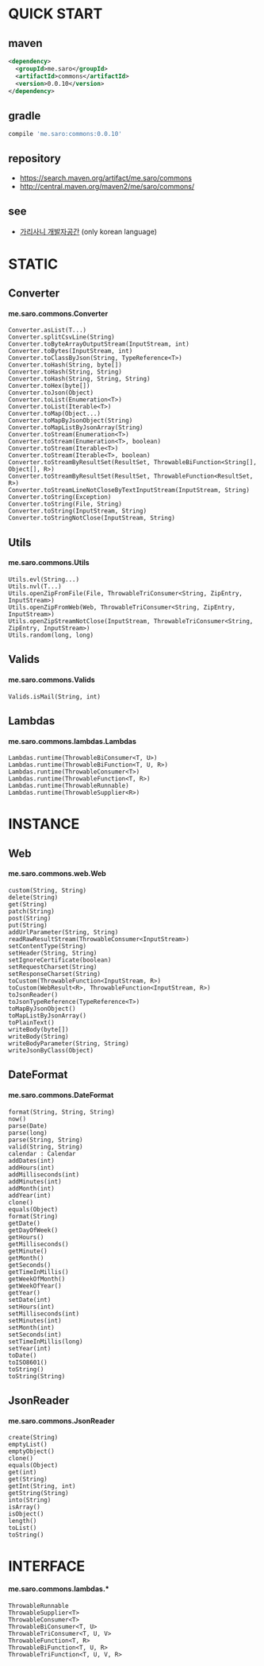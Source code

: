 # QUICK START

## maven

``` xml
<dependency>
  <groupId>me.saro</groupId>
  <artifactId>commons</artifactId>
  <version>0.0.10</version>
</dependency>
```

## gradle

``` js
compile 'me.saro:commons:0.0.10'
```

## repository
- https://search.maven.org/artifact/me.saro/commons
- http://central.maven.org/maven2/me/saro/commons/

## see
- [가리사니 개발자공간](https://gs.saro.me) (only korean language)

# STATIC

## Converter
#### me.saro.commons.Converter

```
Converter.asList(T...)
Converter.splitCsvLine(String)
Converter.toByteArrayOutputStream(InputStream, int)
Converter.toBytes(InputStream, int)
Converter.toClassByJson(String, TypeReference<T>)
Converter.toHash(String, byte[])
Converter.toHash(String, String)
Converter.toHash(String, String, String)
Converter.toHex(byte[])
Converter.toJson(Object)
Converter.toList(Enumeration<T>)
Converter.toList(Iterable<T>)
Converter.toMap(Object...)
Converter.toMapByJsonObject(String)
Converter.toMapListByJsonArray(String)
Converter.toStream(Enumeration<T>)
Converter.toStream(Enumeration<T>, boolean)
Converter.toStream(Iterable<T>)
Converter.toStream(Iterable<T>, boolean)
Converter.toStreamByResultSet(ResultSet, ThrowableBiFunction<String[], Object[], R>)
Converter.toStreamByResultSet(ResultSet, ThrowableFunction<ResultSet, R>)
Converter.toStreamLineNotCloseByTextInputStream(InputStream, String)
Converter.toString(Exception)
Converter.toString(File, String)
Converter.toString(InputStream, String)
Converter.toStringNotClose(InputStream, String)
```

## Utils
#### me.saro.commons.Utils
```
Utils.evl(String...)
Utils.nvl(T...)
Utils.openZipFromFile(File, ThrowableTriConsumer<String, ZipEntry, InputStream>)
Utils.openZipFromWeb(Web, ThrowableTriConsumer<String, ZipEntry, InputStream>)
Utils.openZipStreamNotClose(InputStream, ThrowableTriConsumer<String, ZipEntry, InputStream>)
Utils.random(long, long)
```

## Valids
#### me.saro.commons.Valids
```
Valids.isMail(String, int)
```

## Lambdas
#### me.saro.commons.lambdas.Lambdas
```
Lambdas.runtime(ThrowableBiConsumer<T, U>)
Lambdas.runtime(ThrowableBiFunction<T, U, R>)
Lambdas.runtime(ThrowableConsumer<T>)
Lambdas.runtime(ThrowableFunction<T, R>)
Lambdas.runtime(ThrowableRunnable)
Lambdas.runtime(ThrowableSupplier<R>)
```

# INSTANCE

## Web
#### me.saro.commons.web.Web

```
custom(String, String)
delete(String)
get(String)
patch(String)
post(String)
put(String)
addUrlParameter(String, String)
readRawResultStream(ThrowableConsumer<InputStream>)
setContentType(String)
setHeader(String, String)
setIgnoreCertificate(boolean)
setRequestCharset(String)
setResponseCharset(String)
toCustom(ThrowableFunction<InputStream, R>)
toCustom(WebResult<R>, ThrowableFunction<InputStream, R>)
toJsonReader()
toJsonTypeReference(TypeReference<T>)
toMapByJsonObject()
toMapListByJsonArray()
toPlainText()
writeBody(byte[])
writeBody(String)
writeBodyParameter(String, String)
writeJsonByClass(Object)
```

## DateFormat
#### me.saro.commons.DateFormat
```
format(String, String, String)
now()
parse(Date)
parse(long)
parse(String, String)
valid(String, String)
calendar : Calendar
addDates(int)
addHours(int)
addMilliseconds(int)
addMinutes(int)
addMonth(int)
addYear(int)
clone()
equals(Object)
format(String)
getDate()
getDayOfWeek()
getHours()
getMilliseconds()
getMinute()
getMonth()
getSeconds()
getTimeInMillis()
getWeekOfMonth()
getWeekOfYear()
getYear()
setDate(int)
setHours(int)
setMilliseconds(int)
setMinutes(int)
setMonth(int)
setSeconds(int)
setTimeInMillis(long)
setYear(int)
toDate()
toISO8601()
toString()
toString(String)
```

## JsonReader
#### me.saro.commons.JsonReader
```
create(String)
emptyList()
emptyObject()
clone()
equals(Object)
get(int)
get(String)
getInt(String, int)
getString(String)
into(String)
isArray()
isObject()
length()
toList()
toString()
```


# INTERFACE
#### me.saro.commons.lambdas.*
```
ThrowableRunnable
ThrowableSupplier<T>
ThrowableConsumer<T>
ThrowableBiConsumer<T, U>
ThrowableTriConsumer<T, U, V>
ThrowableFunction<T, R>
ThrowableBiFunction<T, U, R>
ThrowableTriFunction<T, U, V, R>
```
